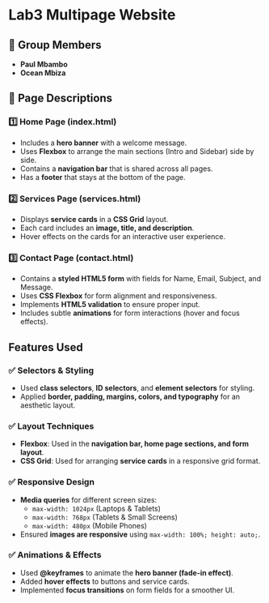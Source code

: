 # Lab3 Multipage Website  

## 👥 Group Members  
- **Paul Mbambo**  
- **Ocean Mbiza**  

## 📄 Page Descriptions  

### 1️⃣ Home Page (index.html)  
- Includes a **hero banner** with a welcome message.  
- Uses **Flexbox** to arrange the main sections (Intro and Sidebar) side by side.  
- Contains a **navigation bar** that is shared across all pages.  
- Has a **footer** that stays at the bottom of the page.  

### 2️⃣ Services Page (services.html)  
- Displays **service cards** in a **CSS Grid** layout.  
- Each card includes an **image, title, and description**.  
- Hover effects on the cards for an interactive user experience.  

### 3️⃣ Contact Page (contact.html)  
- Contains a **styled HTML5 form** with fields for Name, Email, Subject, and Message.  
- Uses **CSS Flexbox** for form alignment and responsiveness.  
- Implements **HTML5 validation** to ensure proper input.  
- Includes subtle **animations** for form interactions (hover and focus effects).  

## Features Used  

### ✅ Selectors & Styling  
- Used **class selectors**, **ID selectors**, and **element selectors** for styling.  
- Applied **border, padding, margins, colors, and typography** for an aesthetic layout.  

### ✅ Layout Techniques  
- **Flexbox**: Used in the **navigation bar, home page sections, and form layout**.  
- **CSS Grid**: Used for arranging **service cards** in a responsive grid format.  

### ✅ Responsive Design  
- **Media queries** for different screen sizes:  
  - `max-width: 1024px` (Laptops & Tablets)  
  - `max-width: 768px` (Tablets & Small Screens)  
  - `max-width: 480px` (Mobile Phones)  
- Ensured **images are responsive** using `max-width: 100%; height: auto;`.  

### ✅ Animations & Effects  
- Used **@keyframes** to animate the **hero banner (fade-in effect)**.  
- Added **hover effects** to buttons and service cards.  
- Implemented **focus transitions** on form fields for a smoother UI.  
  


